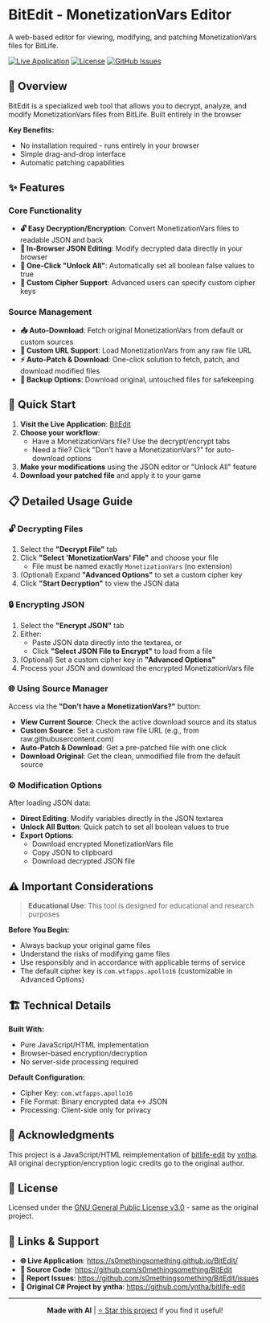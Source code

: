 # BitEdit - MonetizationVars Editor

A web-based editor for viewing, modifying, and patching MonetizationVars files for BitLife.

[![Live Application](https://img.shields.io/badge/🌐_Live_App-Available-brightgreen)](https://s0methingsomething.github.io/BitEdit/)
[![License](https://img.shields.io/badge/License-GPL_v3.0-blue.svg)](LICENSE)
[![GitHub Issues](https://img.shields.io/github/issues/s0methingsomething/BitEdit)](https://github.com/s0methingsomething/BitEdit/issues)

## 🎯 Overview

BitEdit is a specialized web tool that allows you to decrypt, analyze, and modify MonetizationVars files from BitLife. Built entirely in the browser

**Key Benefits:**
- No installation required - runs entirely in your browser
- Simple drag-and-drop interface
- Automatic patching capabilities

## ✨ Features

### Core Functionality
- **🔓 Easy Decryption/Encryption**: Convert MonetizationVars files to readable JSON and back
- **📝 In-Browser JSON Editing**: Modify decrypted data directly in your browser
- **🎯 One-Click "Unlock All"**: Automatically set all boolean false values to true
- **🔑 Custom Cipher Support**: Advanced users can specify custom cipher keys

### Source Management
- **📥 Auto-Download**: Fetch original MonetizationVars from default or custom sources
- **🔗 Custom URL Support**: Load MonetizationVars from any raw file URL
- **⚡ Auto-Patch & Download**: One-click solution to fetch, patch, and download modified files
- **💾 Backup Options**: Download original, untouched files for safekeeping

## 🚀 Quick Start

1. **Visit the Live Application**: [BitEdit](https://s0methingsomething.github.io/BitEdit/)
2. **Choose your workflow**:
   - Have a MonetizationVars file? Use the decrypt/encrypt tabs
   - Need a file? Click "Don't have a MonetizationVars?" for auto-download options
3. **Make your modifications** using the JSON editor or "Unlock All" feature
4. **Download your patched file** and apply it to your game

## 📋 Detailed Usage Guide

### 🔓 Decrypting Files

1. Select the **"Decrypt File"** tab
2. Click **"Select 'MonetizationVars' File"** and choose your file
   - File must be named exactly `MonetizationVars` (no extension)
3. (Optional) Expand **"Advanced Options"** to set a custom cipher key
4. Click **"Start Decryption"** to view the JSON data

### 🔒 Encrypting JSON

1. Select the **"Encrypt JSON"** tab
2. Either:
   - Paste JSON data directly into the textarea, or
   - Click **"Select JSON File to Encrypt"** to load from a file
3. (Optional) Set a custom cipher key in **"Advanced Options"**
4. Process your JSON and download the encrypted MonetizationVars file

### 🌐 Using Source Manager

Access via the **"Don't have a MonetizationVars?"** button:

- **View Current Source**: Check the active download source and its status
- **Custom Source**: Set a custom raw file URL (e.g., from raw.githubusercontent.com)
- **Auto-Patch & Download**: Get a pre-patched file with one click
- **Download Original**: Get the clean, unmodified file from the default source

### ⚙️ Modification Options

After loading JSON data:
- **Direct Editing**: Modify variables directly in the JSON textarea
- **Unlock All Button**: Quick patch to set all boolean values to true
- **Export Options**:
  - Download encrypted MonetizationVars file
  - Copy JSON to clipboard
  - Download decrypted JSON file

## ⚠️ Important Considerations

> **Educational Use**: This tool is designed for educational and research purposes

**Before You Begin:**
- Always backup your original game files
- Understand the risks of modifying game files
- Use responsibly and in accordance with applicable terms of service
- The default cipher key is `com.wtfapps.apollo16` (customizable in Advanced Options)

## 🏗️ Technical Details

**Built With:**
- Pure JavaScript/HTML implementation
- Browser-based encryption/decryption
- No server-side processing required

**Default Configuration:**
- Cipher Key: `com.wtfapps.apollo16`
- File Format: Binary encrypted data ↔ JSON
- Processing: Client-side only for privacy

## 🙏 Acknowledgments

This project is a JavaScript/HTML reimplementation of [bitlife-edit](https://github.com/yntha/bitlife-edit) by [yntha](https://github.com/yntha). All original decryption/encryption logic credits go to the original author.

## 📜 License

Licensed under the [GNU General Public License v3.0](LICENSE) - same as the original project.

## 🔗 Links & Support

- **🌐 Live Application**: https://s0methingsomething.github.io/BitEdit/
- **📁 Source Code**: https://github.com/s0methingsomething/BitEdit
- **🐛 Report Issues**: https://github.com/s0methingsomething/BitEdit/issues
- **🎯 Original C# Project by yntha**: https://github.com/yntha/bitlife-edit

---

<div align="center">

**Made with AI** | [⭐ Star this project](https://github.com/s0methingsomething/BitEdit) if you find it useful!

</div>
